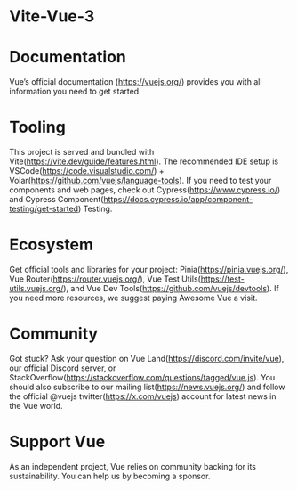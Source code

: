 # Vite-Vue-3
# Documentation 
Vue’s official documentation (https://vuejs.org/) provides you with all information you need to get started.
# Tooling
This project is served and bundled with Vite(https://vite.dev/guide/features.html). The recommended IDE setup is VSCode(https://code.visualstudio.com/) + Volar(https://github.com/vuejs/language-tools). If you need to test your components and web pages, check out Cypress(https://www.cypress.io/) and Cypress Component(https://docs.cypress.io/app/component-testing/get-started) Testing.
# Ecosystem
Get official tools and libraries for your project: Pinia(https://pinia.vuejs.org/), Vue Router(https://router.vuejs.org/), Vue Test Utils(https://test-utils.vuejs.org/), and Vue Dev Tools(https://github.com/vuejs/devtools). If you need more resources, we suggest paying Awesome Vue a visit.
# Community
Got stuck? Ask your question on Vue Land(https://discord.com/invite/vue), our official Discord server, or StackOverflow(https://stackoverflow.com/questions/tagged/vue.js). You should also subscribe to our mailing list(https://news.vuejs.org/) and follow the official @vuejs twitter(https://x.com/vuejs) account for latest news in the Vue world.
# Support Vue
As an independent project, Vue relies on community backing for its sustainability. You can help us by becoming a sponsor.
